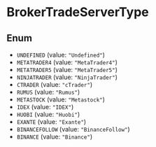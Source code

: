 # BrokerTradeServerType

## Enum

* `UNDEFINED` (value: `"Undefined"`)
* `METATRADER4` (value: `"MetaTrader4"`)
* `METATRADER5` (value: `"MetaTrader5"`)
* `NINJATRADER` (value: `"NinjaTrader"`)
* `CTRADER` (value: `"cTrader"`)
* `RUMUS` (value: `"Rumus"`)
* `METASTOCK` (value: `"Metastock"`)
* `IDEX` (value: `"IDEX"`)
* `HUOBI` (value: `"Huobi"`)
* `EXANTE` (value: `"Exante"`)
* `BINANCEFOLLOW` (value: `"BinanceFollow"`)
* `BINANCE` (value: `"Binance"`)
